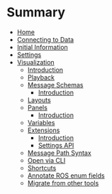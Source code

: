 # Summary

- [Home](./home.md)
- [Connecting to Data](connecting-to-data.md)
- [Initial Information](./initial-information.md)
- [Settings](./settings.md)
- [Visualization]()
  - [Introduction](./visualization-introduction.md)
  - [Playback](./visualization-playback.md)
  - [Message Schemas]()
    - [Introduction](./visualization-message-schemas-introduction.md)
  - [Layouts](./visualization-layouts.md)
  - [Panels]()
    - [Introduction](./visualization-panels-introduction.md)
  - [Variables](./visualization-variables.md)
  - [Extensions]()
    - [Introduction](./visualization-extensions-introduction.md)
    - [Settings API](./visualization-extensions-settings-api.md)
  - [Message Path Syntax](./visualization-message-path-syntax.md)
  - [Open via CLI](./visualization-open-via-cli.md)
  - [Shortcuts](./visualization-shortcuts.md)
  - [Annotate ROS enum fields](./visualization-annotate-ros-enum-fields.md)
  - [Migrate from other tools](./visualization-migrate-from-other-tools.md)
